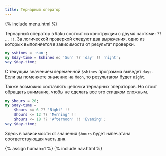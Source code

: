 ```yaml
---
title: Тернарный оператор
---
```


{% include menu.html %}

Тернарный оператор в Raku состоит из конструкции с двумя частями: `??`
... `!!`. За логической проверкой следуют два выражения, одно из которых
выполняется в зависимости от результат проверки.

```raku
my $shines = 'Sun';
my $day-time = $shines eq 'Sun' ?? 'day' !! 'night';
say $day-time;
```

С текущим значением переменной `$shines` программа выведет `days`. Если вы
поменяете значение на `Moon`, то результатом будет `night`.

Также возможно составлять цепочки тернарных операторов. Но стоит обращать
внимание, чтобы не сделать все это слишком сложным.

```raku
my $hours = 20;
my $day-time =
    $hours <= 6 ?? 'Night' !!
    $hours <= 12 ?? 'Morning' !! 
    $hours <= 18 ?? 'Afternoon' !! 'Evening';
say $day-time;
```

Здесь в зависимости от значения `$hours` будет напечатана соответствующая часть
дня.

{% assign human=1 %}
{% include nav.html %}
